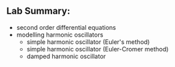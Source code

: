 ## Lab Summary:
- second order differential equations
- modelling harmonic oscillators
  - simple harmonic oscillator (Euler's method)
  - simple harmonic oscillator (Euler-Cromer method)
  - damped harmonic oscillator
